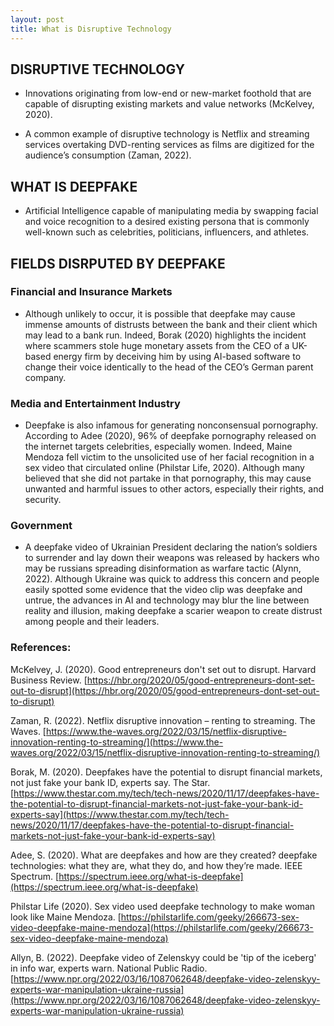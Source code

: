 ```yaml
---
layout: post 
title: What is Disruptive Technology
---
```


## DISRUPTIVE TECHNOLOGY

- Innovations originating from low-end or new-market foothold that are capable of disrupting existing markets and value networks (McKelvey, 2020).
  
- A common example of disruptive technology is Netflix and streaming services overtaking DVD-renting services as films are digitized for the audience’s consumption (Zaman, 2022).
  
## WHAT IS DEEPFAKE

- Artificial Intelligence capable of manipulating media by swapping facial and voice recognition to a desired existing persona that is commonly well-known such as celebrities, politicians, influencers, and athletes.
  
## FIELDS DISRPUTED BY DEEPFAKE

### Financial and Insurance Markets
      
- Although unlikely to occur, it is possible that deepfake may cause immense amounts of distrusts between the bank and their client which may lead to a bank run. Indeed, Borak (2020) highlights the incident where scammers stole huge monetary assets from the CEO of a UK-based energy firm by deceiving him by using AI-based software to change their voice identically to the head of the CEO’s German parent company.
            
### Media and Entertainment Industry
    
- Deepfake is also infamous for generating nonconsensual pornography. According to Adee (2020), 96% of deepfake pornography released on the internet targets celebrities, especially women. Indeed, Maine Mendoza fell victim to the unsolicited use of her facial recognition in a sex video that circulated online (Philstar Life, 2020). Although many believed that she did not partake in that pornography, this may cause unwanted and harmful issues to other actors, especially their rights, and security.
     
### Government

- A deepfake video of Ukrainian President declaring the nation’s soldiers to surrender and lay down their weapons was released by hackers who may be russians spreading disinformation as warfare tactic (Alynn, 2022). Although Ukraine was quick to address this concern and people easily spotted some evidence that the video clip was deepfake and untrue, the advances in AI and technology may blur the line between reality and illusion, making deepfake a scarier weapon to create distrust among people and their leaders.
         
         
         
         
### References:
         
McKelvey, J. (2020). Good entrepreneurs don't set out to disrupt. Harvard Business Review. [https://hbr.org/2020/05/good-entrepreneurs-dont-set-out-to-disrupt](https://hbr.org/2020/05/good-entrepreneurs-dont-set-out-to-disrupt)

Zaman, R. (2022). Netflix disruptive innovation – renting to streaming. The Waves. [https://www.the-waves.org/2022/03/15/netflix-disruptive-innovation-renting-to-streaming/](https://www.the-waves.org/2022/03/15/netflix-disruptive-innovation-renting-to-streaming/)

Borak, M. (2020). Deepfakes have the potential to disrupt financial markets, not just fake your bank ID, experts say. The Star. [https://www.thestar.com.my/tech/tech-news/2020/11/17/deepfakes-have-the-potential-to-disrupt-financial-markets-not-just-fake-your-bank-id-experts-say](https://www.thestar.com.my/tech/tech-news/2020/11/17/deepfakes-have-the-potential-to-disrupt-financial-markets-not-just-fake-your-bank-id-experts-say)

Adee, S. (2020). What are deepfakes and how are they created? deepfake technologies: what they are, what they do, and how they’re made. IEEE Spectrum. [https://spectrum.ieee.org/what-is-deepfake](https://spectrum.ieee.org/what-is-deepfake)

Philstar Life (2020). Sex video used deepfake technology to make woman look like Maine Mendoza. [https://philstarlife.com/geeky/266673-sex-video-deepfake-maine-mendoza](https://philstarlife.com/geeky/266673-sex-video-deepfake-maine-mendoza)
         
Allyn, B. (2022). Deepfake video of Zelenskyy could be 'tip of the iceberg' in info war, experts warn. National Public Radio. [https://www.npr.org/2022/03/16/1087062648/deepfake-video-zelenskyy-experts-war-manipulation-ukraine-russia](https://www.npr.org/2022/03/16/1087062648/deepfake-video-zelenskyy-experts-war-manipulation-ukraine-russia)
